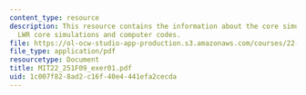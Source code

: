 ```yaml
---
content_type: resource
description: This resource contains the information about the core simulation sequence,
  LWR core simulations and computer codes.
file: https://ol-ocw-studio-app-production.s3.amazonaws.com/courses/22-251-systems-analysis-of-the-nuclear-fuel-cycle-fall-2009/1c007f828ad2c16f40e4441efa2cecda_MIT22_251F09_exer01.pdf
file_type: application/pdf
resourcetype: Document
title: MIT22_251F09_exer01.pdf
uid: 1c007f82-8ad2-c16f-40e4-441efa2cecda
---
```

